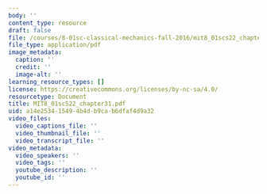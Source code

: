 ```yaml
---
body: ''
content_type: resource
draft: false
file: /courses/8-01sc-classical-mechanics-fall-2016/mit8_01scs22_chapter31.pdf
file_type: application/pdf
image_metadata:
  caption: ''
  credit: ''
  image-alt: ''
learning_resource_types: []
license: https://creativecommons.org/licenses/by-nc-sa/4.0/
resourcetype: Document
title: MIT8_01scS22_chapter31.pdf
uid: a14e2534-1549-4b4d-b9ca-b6dfaf4d9a32
video_files:
  video_captions_file: ''
  video_thumbnail_file: ''
  video_transcript_file: ''
video_metadata:
  video_speakers: ''
  video_tags: ''
  youtube_description: ''
  youtube_id: ''
---
```

